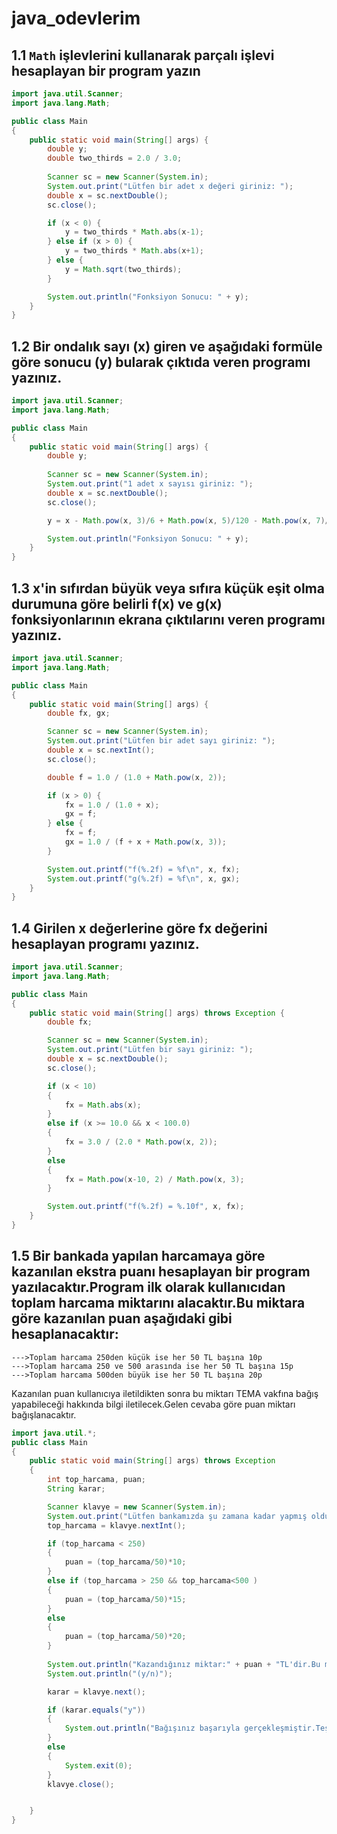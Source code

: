 # java_odevlerim
## 1.1 `Math` işlevlerini kullanarak parçalı işlevi hesaplayan bir program yazın
```java
import java.util.Scanner;
import java.lang.Math;

public class Main
{
    public static void main(String[] args) {
        double y;
        double two_thirds = 2.0 / 3.0;
        
        Scanner sc = new Scanner(System.in);
        System.out.print("Lütfen bir adet x değeri giriniz: ");
        double x = sc.nextDouble();
        sc.close();

        if (x < 0) {
            y = two_thirds * Math.abs(x-1);
        } else if (x > 0) {
            y = two_thirds * Math.abs(x+1);
        } else {
            y = Math.sqrt(two_thirds);
        }

        System.out.println("Fonksiyon Sonucu: " + y);
    }
}

```
## 1.2 Bir ondalık sayı (x) giren ve aşağıdaki formüle göre sonucu (y) bularak çıktıda veren programı yazınız.
```java
import java.util.Scanner;
import java.lang.Math;

public class Main
{
    public static void main(String[] args) {
        double y;
        
        Scanner sc = new Scanner(System.in);
        System.out.print("1 adet x sayısı giriniz: ");
        double x = sc.nextDouble();
        sc.close();

        y = x - Math.pow(x, 3)/6 + Math.pow(x, 5)/120 - Math.pow(x, 7)/5040;

        System.out.println("Fonksiyon Sonucu: " + y);
    }
} 
```
## 1.3 x'in sıfırdan büyük veya sıfıra küçük eşit olma durumuna göre belirli f(x) ve g(x) fonksiyonlarının ekrana çıktılarını veren programı yazınız.
```java
import java.util.Scanner;
import java.lang.Math;

public class Main
{
    public static void main(String[] args) {
        double fx, gx;

        Scanner sc = new Scanner(System.in);
        System.out.print("Lütfen bir adet sayı giriniz: ");
        double x = sc.nextInt();
        sc.close();

        double f = 1.0 / (1.0 + Math.pow(x, 2));

        if (x > 0) {
            fx = 1.0 / (1.0 + x);
            gx = f;
        } else {
            fx = f;
            gx = 1.0 / (f + x + Math.pow(x, 3));
        }

        System.out.printf("f(%.2f) = %f\n", x, fx);
        System.out.printf("g(%.2f) = %f\n", x, gx);
    }
}
```
## 1.4 Girilen x değerlerine göre fx değerini hesaplayan programı yazınız.
```java
import java.util.Scanner;
import java.lang.Math;

public class Main
{
    public static void main(String[] args) throws Exception {
        double fx;

        Scanner sc = new Scanner(System.in);
        System.out.print("Lütfen bir sayı giriniz: ");
        double x = sc.nextDouble();
        sc.close();

        if (x < 10) 
        {
            fx = Math.abs(x);
        } 
        else if (x >= 10.0 && x < 100.0) 
        {
            fx = 3.0 / (2.0 * Math.pow(x, 2));
        } 
        else 
        {
            fx = Math.pow(x-10, 2) / Math.pow(x, 3);
        }

        System.out.printf("f(%.2f) = %.10f", x, fx);
    }
}

```
## 1.5 Bir bankada yapılan harcamaya göre kazanılan ekstra puanı hesaplayan bir program yazılacaktır.Program ilk olarak kullanıcıdan toplam harcama miktarını alacaktır.Bu miktara göre kazanılan puan aşağıdaki gibi hesaplanacaktır:
```
--->Toplam harcama 250den küçük ise her 50 TL başına 10p
--->Toplam harcama 250 ve 500 arasında ise her 50 TL başına 15p
--->Toplam harcama 500den büyük ise her 50 TL başına 20p
```
Kazanılan puan kullanıcıya iletildikten sonra bu miktarı TEMA vakfına bağış yapabileceği hakkında bilgi iletilecek.Gelen cevaba göre puan miktarı bağışlanacaktır.
```java
import java.util.*;
public class Main 
{
    public static void main(String[] args) throws Exception 
    {   
        int top_harcama, puan;
        String karar;

        Scanner klavye = new Scanner(System.in);
        System.out.print("Lütfen bankamızda şu zamana kadar yapmış olduğunuz toplam harcamayı giriniz:");
        top_harcama = klavye.nextInt();

        if (top_harcama < 250) 
        {
            puan = (top_harcama/50)*10;
        }
        else if (top_harcama > 250 && top_harcama<500 ) 
        {
            puan = (top_harcama/50)*15;
        }
        else
        {
            puan = (top_harcama/50)*20;
        }
       
        System.out.println("Kazandığınız miktar:" + puan + "TL'dir.Bu miktar ile TEMA vakfına bağışta bulunmak ister misiniz?");
        System.out.println("(y/n)");

        karar = klavye.next();

        if (karar.equals("y")) 
        {
            System.out.println("Bağışınız başarıyla gerçekleşmiştir.Teşekkürler.İyi günler dileriz.");    
        }
        else
        {
            System.exit(0);
        }
        klavye.close(); 


    }
}
```

